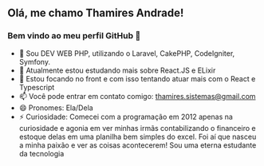 ## Olá, me chamo Thamires Andrade! 
### Bem vindo ao meu perfil GitHub 👋
- 🔭 Sou DEV WEB PHP, utilizando o Laravel, CakePHP, CodeIgniter, Symfony.
- 🌱 Atualmente estou estudando mais sobre React.JS e ELixir
- 👀 Estou focando no front e com isso tentando atuar mais com o React e Typescript
- 📫 Você pode entrar em contato comigo: thamires.sistemas@gmail.com
- 😄 Pronomes: Ela/Dela
- ⚡ Curiosidade: Comecei com a programação em 2012 apenas na curiosidade e agonia em ver minhas irmãs contabilizando o financeiro e estoque delas em uma planilha bem simples do excel. Foi aí que nasceu a minha paixão e ver as coisas acontecerem! Sou uma eterna estudante da tecnologia

<!---
thamiresandradee/thamiresandradee is a ✨ special ✨ repository because its `README.md` (this file) appears on your GitHub profile.
You can click the Preview link to take a look at your changes.
--->

